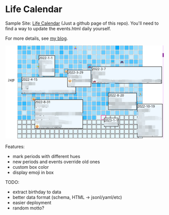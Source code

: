 # Life Calendar

Sample Site: [Life Calendar](https://ssine.ink/LifeCalendar/) (Just a github page of this repo). You'll need to find a way to update the events.html daily yourself.

For more details, see [my blog](https://ssine.ink/blog/life-calendar).

![sample](./assets/life-calendar.png)

Features:

- mark periods with different hues
- new periods and events override old ones
- custom box color
- display emoji in box

TODO:

- extract birthday to data
- better data format (schema, HTML -> jsonl/yaml/etc)
- easier deployment
- random motto?
